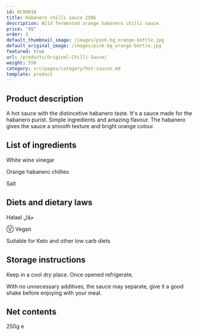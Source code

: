 ```yaml
---
id: RC00010
title: Habanero chilli sauce 250G
description: Wild fermented orange habanero chilli sauce.
price: "45"
order: 3
default_thumbnail_image: /images/pink-bg_orange-bottle.jpg
default_original_image: /images/pink-bg_orange-bottle.jpg
featured: true
url: /products/Original-Chilli-Sauce/
weight: 550
category: src/pages/category/hot-sauces.md
template: product
---
```

## Product description

A hot sauce with the distincetive habanero taste. It's a sauce made for the habanero purist. Simple ingredients and amazing flavour. The habanero gives the sauce a smooth texture and bright orange colour.

## List of ingredients

White wine vinegar

Orange habanero chillies

Salt

## Diets and dietary laws

Halaal حلال

Ⓥ Vegan

Suitable for Keto and other low carb diets

## Storage instructions

Keep in a cool dry place. Once opened refrigerate.

With no unnecessary additives, the sauce may separate, give it a good shake before enjoying with your meal.

## Net contents

250g e